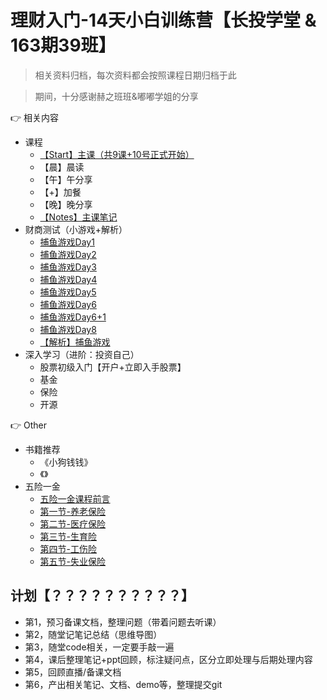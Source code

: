 # 理财入门-14天小白训练营【长投学堂 & 163期39班】

> 相关资料归档，每次资料都会按照课程日期归档于此

> 期间，十分感谢赫之班班&嘟嘟学姐的分享


👉 相关内容
  - 课程
	  - [【Start】主课（共9课+10号正式开始）](200910)
	  - 【晨】晨读
	  - 【午】午分享
	  - 【+】加餐
	  - 【晚】晚分享
	  - [【Notes】主课笔记](notes)
  - 财商测试（小游戏+解析）
	  - [捕鱼游戏Day1](https://jinshuju.net/f/89g35D)
	  - [捕鱼游戏Day2](https://jinshuju.net/f/X5Ryxj)
	  - [捕鱼游戏Day3](https://jinshuju.net/f/CpCuF8)
	  - [捕鱼游戏Day4](https://jinshuju.net/f/7YmdDi)
	  - [捕鱼游戏Day5](https://jinshuju.net/f/qi2o6F)
	  - [捕鱼游戏Day6](https://jinshuju.net/f/x28RGM)
	  - [捕鱼游戏Day6+1](https://jinshuju.net/f/xcXobd)
	  - [捕鱼游戏Day8](https://jinshuju.net/f/GZ51Qh)
	  - [【解析】捕鱼游戏](fishing-game)
  - 深入学习（进阶：投资自己）
	  - 股票初级入门【开户+立即入手股票】
	  - 基金
	  - 保险
	  - 开源

👉 Other
  - 书籍推荐
	  - 《小狗钱钱》
	  - 《》
  - 五险一金
	  - [五险一金课程前言](https://jinshuju.net/f/a27jVO)
	  - [第一节-养老保险](https://jinshuju.net/f/VTMT4I)
	  - [第二节-医疗保险](https://jinshuju.net/f/pvY4VT)
	  - [第三节-生育险](https://jinshuju.net/f/auaLLR)
	  - [第四节-工伤险](https://jinshuju.net/f/8VHvmm)
	  - [第五节-失业保险](https://jinshuju.net/f/F6VeVb)


## 计划【？？？？？？？？？？】

- 第1，预习备课文档，整理问题（带着问题去听课）
- 第2，随堂记笔记总结（思维导图）
- 第3，随堂code相关，一定要手敲一遍
- 第4，课后整理笔记+ppt回顾，标注疑问点，区分立即处理与后期处理内容
- 第5，回顾直播/备课文档
- 第6，产出相关笔记、文档、demo等，整理提交git

